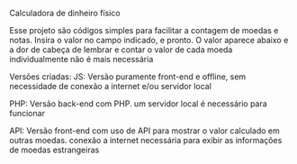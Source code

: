 Calculadora de dinheiro físico

Esse projeto são códigos simples para facilitar a contagem de moedas e notas. Insira o valor no campo indicado, e pronto. O valor aparece abaixo e a dor de cabeça de lembrar e contar o valor de cada moeda individualmente não é mais necessária

Versões criadas:
JS: Versão puramente front-end e offline, sem necessidade de conexão a internet e/ou servidor local

PHP: Versão back-end com PHP. um servidor local é necessário para funcionar

API: Versão front-end com uso de API para mostrar o valor calculado em outras moedas. conexão a internet necessária para exibir as informações de moedas estrangeiras

